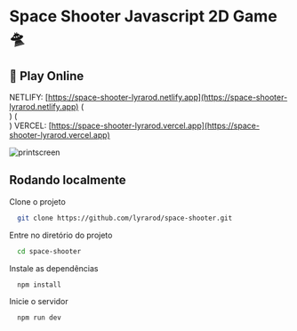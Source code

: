 # Space Shooter Javascript 2D Game 🛸
## 🔗 Play Online
NETLIFY: [https://space-shooter-lyrarod.netlify.app](https://space-shooter-lyrarod.netlify.app) ( <br> ) ( <br> )
VERCEL: [https://space-shooter-lyrarod.vercel.app](https://space-shooter-lyrarod.vercel.app)



![printscreen](https://github.com/lyrarod/space-shooter/assets/40926108/7e207beb-a83f-4c72-8445-7b6d71e66b16)
## Rodando localmente

Clone o projeto

```bash
  git clone https://github.com/lyrarod/space-shooter.git
```

Entre no diretório do projeto

```bash
  cd space-shooter
```

Instale as dependências

```bash
  npm install
```

Inicie o servidor

```bash
  npm run dev
```


